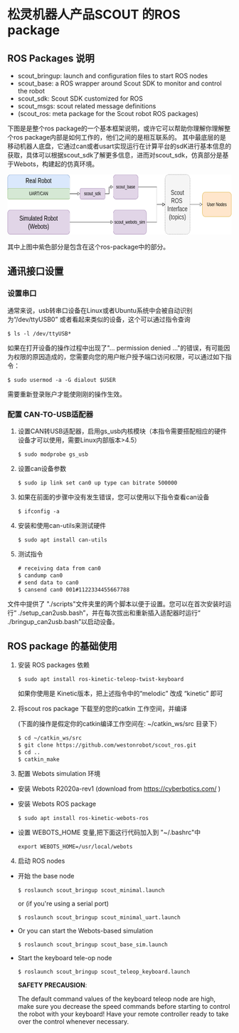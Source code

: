 # 松灵机器人产品SCOUT 的ROS package

## ROS Packages 说明

* scout_bringup: launch and configuration files to start ROS nodes 
* scout_base: a ROS wrapper around Scout SDK to monitor and control the robot
* scout_sdk: Scout SDK customized for ROS
* scout_msgs: scout related message definitions
* (scout_ros: meta package for the Scout robot ROS packages)


下图是是整个ros package的一个基本框架说明，或许它可以帮助你理解你理解整个ros package内部是如何工作的，他们之间的是相互联系的。
其中最底层的是移动机器人底盘，它通过can或者usart实现运行在计算平台的sdK进行基本信息的获取，具体可以根据scout_sdk了解更多信息，进而对scout_sdk，仿真部分是基于Webots，构建起的仿真环境。

<img src="./docs/diagram.png" height="135" >

其中上图中紫色部分是包含在这个ros-package中的部分。

## 通讯接口设置

### 设置串口

通常来说，usb转串口设备在Linux或者Ubuntu系统中会被自动识别为“/dev/ttyUSB0” 或者看起来类似的设备，这个可以通过指令查询
```
$ ls -l /dev/ttyUSB*
```
如果在打开设备的操作过程中出现了"... permission denied ..."的错误，有可能因为权限的原因造成的，您需要向您的用户帐户授予端口访问权限，可以通过如下指令：

```
$ sudo usermod -a -G dialout $USER
```

需要重新登录账户才能使刚刚的操作生效。
### 配置 CAN-TO-USB适配器

1.  设置CAN转USB适配器，启用gs_usb内核模块（本指令需要搭配相应的硬件设备才可以使用，需要Linux内部版本>4.5）
   
    ```
    $ sudo modprobe gs_usb
    ```

2. 设置can设备参数
   
   ```
   $ sudo ip link set can0 up type can bitrate 500000
   ```

3. 如果在前面的步骤中没有发生错误，您可以使用以下指令查看can设备
   
   ```
   $ ifconfig -a
   ```

4. 安装和使用can-utils来测试硬件
   
    ```
    $ sudo apt install can-utils
    ```

5. 测试指令
   
    ```
    # receiving data from can0
    $ candump can0
    # send data to can0
    $ cansend can0 001#1122334455667788
    ```

文件中提供了 "./scripts"文件夹里的两个脚本以便于设置。您可以在首次安装时运行“ ./setup_can2usb.bash”，并在每次拔出和重新插入适配器时运行“ ./bringup_can2usb.bash”以启动设备。

##  ROS package 的基础使用

1. 安装 ROS packages 依赖

    ```
    $ sudo apt install ros-kinetic-teleop-twist-keyboard
    ```

    如果你使用是 Kinetic版本，把上述指令中的“melodic” 改成 “kinetic” 即可

2. 将scout ros package 下载至的您的catkin 工作空间，并编译

    (下面的操作是假定你的catkin编译工作空间在: ~/catkin_ws/src 目录下）

    ```
    $ cd ~/catkin_ws/src
    $ git clone https://github.com/westonrobot/scout_ros.git
    $ cd ..
    $ catkin_make
    ```

3. 配置 Webots simulation  环境 

* 安装 Webots R2020a-rev1 (download from https://cyberbotics.com/ )

* 安装 Webots ROS package	

    ```
    $ sudo apt install ros-kinetic-webots-ros
    ```

* 设置 WEBOTS_HOME 变量,把下面这行代码加入到 "~/.bashrc"中

    ```
    export WEBOTS_HOME=/usr/local/webots
    ```

4. 启动 ROS nodes
 
* 开始 the base node 

    ```
    $ roslaunch scout_bringup scout_minimal.launch
    ```

    or (if you're using a serial port)
        
    ```
    $ roslaunch scout_bringup scout_minimal_uart.launch
    ```

* Or you can start the Webots-based simulation

    ```
    $ roslaunch scout_bringup scout_base_sim.launch
    ```

* Start the keyboard tele-op node

    ```
    $ roslaunch scout_bringup scout_teleop_keyboard.launch
    ```

    **SAFETY PRECAUSION**: 

    The default command values of the keyboard teleop node are high, make sure you decrease the speed commands before starting to control the robot with your keyboard! Have your remote controller ready to take over the control whenever necessary. 
